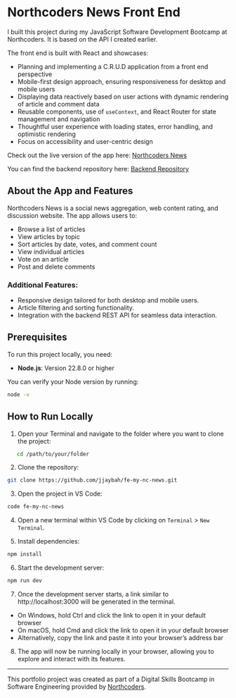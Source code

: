 # Northcoders News Front End

I built this project during my JavaScript Software Development Bootcamp at Northcoders. It is based on the API I created earlier.

The front end is built with React and showcases:

- Planning and implementing a C.R.U.D application from a front end perspective
- Mobile-first design approach, ensuring responsiveness for desktop and mobile users
- Displaying data reactively based on user actions with dynamic rendering of article and comment data
- Reusable components, use of `useContext`, and React Router for state management and navigation
- Thoughtful user experience with loading states, error handling, and optimistic rendering
- Focus on accessibility and user-centric design

Check out the live version of the app here: [Northcoders News](https://yb-nc-news.netlify.app)

You can find the backend repository here: [Backend Repository](https://github.com/jjaybah/my-nc-news)

## About the App and Features

Northcoders News is a social news aggregation, web content rating, and discussion website. The app allows users to:

- Browse a list of articles
- View articles by topic
- Sort articles by date, votes, and comment count
- View individual articles
- Vote on an article
- Post and delete comments

### Additional Features:

- Responsive design tailored for both desktop and mobile users.
- Article filtering and sorting functionality.
- Integration with the backend REST API for seamless data interaction.

## Prerequisites

To run this project locally, you need:

- **Node.js**: Version 22.8.0 or higher

You can verify your Node version by running:

```bash
node -v
```

## How to Run Locally

1. Open your Terminal and navigate to the folder where you want to clone the project:

```bash
   cd /path/to/your/folder
```

2. Clone the repository:

```bash
git clone https://github.com/jjaybah/fe-my-nc-news.git
```

3. Open the project in VS Code:

```bash
code fe-my-nc-news
```

4. Open a new terminal within VS Code by clicking on `Terminal` > `New Terminal`.

5. Install dependencies:

```bash
npm install
```

6. Start the development server:

```bash
npm run dev
```

7. Once the development server starts, a link similar to http://localhost:3000 will be generated in the terminal.

- On Windows, hold Ctrl and click the link to open it in your default browser
- On macOS, hold Cmd and click the link to open it in your default browser
- Alternatively, copy the link and paste it into your browser’s address bar

8. The app will now be running locally in your browser, allowing you to explore and interact with its features.

---

This portfolio project was created as part of a Digital Skills Bootcamp in Software Engineering provided by [Northcoders](https://northcoders.com/).
